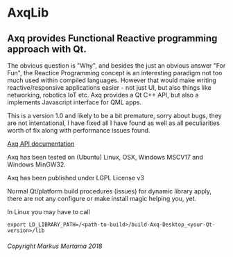 # AxqLib

## Axq provides Functional Reactive programming approach with Qt.

The obvious question is "Why", and besides the just an obvious answer "For Fun", the Reactice Programming concept is an interesting paradigm not too much used within compiled languages. However that would make writing reactive/responsive applications easier - not just UI, but also things like networking, robotics IoT etc. Axq provides a Qt C++ API, but also a implements Javascript interface for QML apps. 

This is a version 1.0 and likely to be a bit premature, sorry about bugs, they are not intentational, I have fixed all I have found as well as all peculiarities worth of fix along with performance issues found.

[Axq API documentation](Axq.md)

Axq has been tested on (Ubuntu) Linux, OSX, Windows MSCV17 and Windows MinGW32.

Axq has been published under LGPL License v3

Normal Qt/platform build procedures (issues) for dynamic library apply, there are not any configure or make install magic helping you, yet.

In Linux you may have to call
```
export LD_LIBRARY_PATH=/<path-to-build>/build-Axq-Desktop_<your-Qt-version>/lib
```

###### Copyright Markus Mertama 2018

